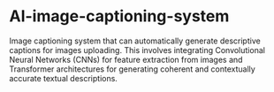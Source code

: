 # AI-image-captioning-system
Image captioning system that can automatically generate descriptive captions for images uploading. This involves integrating Convolutional Neural Networks (CNNs) for feature extraction from images and Transformer architectures for generating coherent and contextually accurate textual descriptions.
